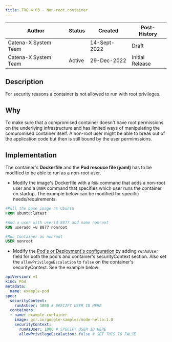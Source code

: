 ```yaml
---
title: TRG 4.03 - Non-root container
---
```


| Author               | Status | Created      | Post-History                     |
|----------------------|--------|--------------|----------------------------------|
| Catena-X System Team |        | 14-Sept-2022 | Draft                            |
| Catena-X System Team | Active | 29-Dec-2022  | Initial Release                  |

## Description

For security reasons a container is not allowed to run with root privileges.

## Why

To make sure that a compromised container doesn't have root permissions on the underlying infrastructure and has limited ways of manipulating the compromised container itself. A non-root user might be able to break out of the application code but then is still bound by the user permimssions.

## Implementation

The container's __Dockerfile__ and the __Pod resouce file (yaml)__ has to be modified to be able to run as a non-root user.

- Modify the image's Dockerfile with a `RUN` command that adds a non-root user and a `USER` command that specifies which user runs the container on startup. The example below can be modified for specific needs/requirements.

```Dockerfile
#Pull the base image as Ubuntu
FROM ubuntu:latest

#Add a user with userid 8877 and name nonroot
RUN useradd −u 8877 nonroot

#Run Container as nonroot
USER nonroot
```

- Modify the [Pod's or Deployment's configuration](https://kubernetes.io/docs/tasks/configure-pod-container/security-context/#set-the-security-context-for-a-container) by adding `runAsUser` field for both the pod's and container's securityContext section. Also set the `allowPrivilegeEscalation` to `false` on the container's securityContext. See the example below:

```yaml
apiVersion: v1
kind: Pod
metadata:
  name: example-pod
spec:
  securityContext:
    runAsUser: 1000 # SPECIFY USER ID HERE
  containers:
  - name: example-container
    image: gcr.io/google-samples/node-hello:1.0
    securityContext:
      runAsUser: 1000 # SPECIFY USER ID HERE
      allowPrivilegeEscalation: false # SET THIS TO FALSE
```
